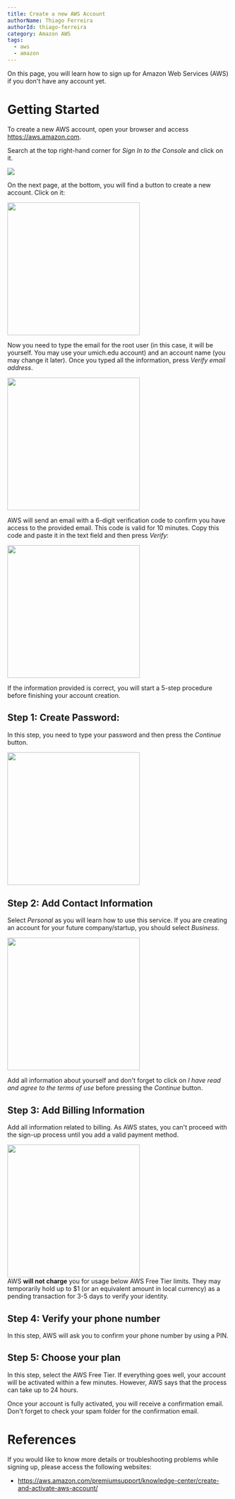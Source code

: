 ```yaml
---
title: Create a new AWS Account
authorName: Thiago Ferreira
authorId: thiago-ferreira
category: Amazon AWS
tags:
  - aws
  - amazon
---
```


On this page, you will learn how to sign up for Amazon Web Services (AWS) if you don't have any account yet.

# Getting Started

To create a new AWS account, open your browser and access <a href="https://aws.amazon.com" target="_blank">https://aws.amazon.com</a>.

Search at the top right-hand corner for <em>Sign In to the Console</em> and click on it.

<img src="https://user-images.githubusercontent.com/114015/222918525-151eb8b9-dd2c-4a71-a4a8-b0c947ee4daf.png">

On the next page, at the bottom, you will find a button to create a new account. Click on it:</p>

<img src="https://user-images.githubusercontent.com/114015/222918852-cda4b815-c865-4e03-8429-3476d1353d4a.png" style="width: 300px">

Now you need to type the email for the root user (in this case, it will be yourself. You may use your umich.edu account) and an account name (you may change it later). Once you typed all the information, press <em>Verify email address</em>.

<img src="https://user-images.githubusercontent.com/114015/222919049-88336a21-778b-44ff-b16d-e47158f44472.png"  style="width: 300px">

AWS will send an email with a 6-digit verification code to confirm you have access to the provided email. This code is valid for 10 minutes. Copy this code and paste it in the text field and then press <em>Verify</em>:

<img src="https://user-images.githubusercontent.com/114015/222919981-85bc9941-cbf7-42df-b51d-7b6c6d6d2c67.png" style="width: 300px">

If the information provided is correct, you will start a 5-step procedure before finishing your account creation.

## Step 1: Create Password:

In this step, you need to type your password and then press the <em>Continue</em> button.

<img src="https://user-images.githubusercontent.com/114015/222920013-51a7bd76-19ff-43e3-b33e-9b6c08f3ed43.png" style="width: 300px">

## Step 2: Add Contact Information

Select <em>Personal</em> as you will learn how to use this service. If you are creating an account for your future company/startup, you should select <em>Business</em>.

<img src="https://user-images.githubusercontent.com/114015/222920393-eacad2e7-af1f-4acb-966b-2a12926d6a19.png" style="width: 300px">

Add all information about yourself and don't forget to click on <em>I have read and agree to the terms of use</em> before pressing the <em>Continue</em> button.

## Step 3: Add Billing Information

Add all information related to billing. As AWS states, you can't proceed with the sign-up process until you add a valid payment method.

<img src="https://user-images.githubusercontent.com/114015/222937420-9a60f69c-dba6-4c0e-8c01-98286a901c9b.png" style="width: 300px">

<div class="alert alert-primary">
    AWS <strong>will not charge</strong> you for usage below AWS Free Tier limits. They may temporarily hold up to $1 (or an equivalent amount in local currency) as a pending transaction for 3-5 days to verify your identity.
</div>

## Step 4: Verify your phone number

In this step, AWS will ask you to confirm your phone number by using a PIN.

## Step 5: Choose your plan

In this step, select the AWS Free Tier. If everything goes well, your account will be activated within a few minutes. However, AWS says that the process can take up to 24 hours.

Once your account is fully activated, you will receive a confirmation email. Don't forget to check your spam folder for the confirmation email.

# References

If you would like to know more details or troubleshooting problems while signing up, please access the following websites:

  - <a href="https://aws.amazon.com/premiumsupport/knowledge-center/create-and-activate-aws-account/" target="_blank">https://aws.amazon.com/premiumsupport/knowledge-center/create-and-activate-aws-account/</a>
